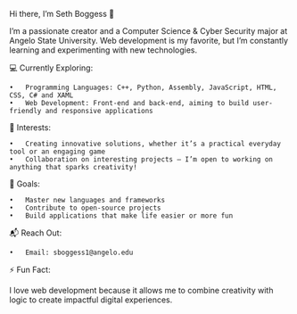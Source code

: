 Hi there, I’m Seth Boggess 👋

I’m a passionate creator and a Computer Science & Cyber Security major at Angelo State University. Web development is my favorite, but I’m constantly learning and experimenting with new technologies.

💻 Currently Exploring:

	•	Programming Languages: C++, Python, Assembly, JavaScript, HTML, CSS, C# and XAML
	•	Web Development: Front-end and back-end, aiming to build user-friendly and responsive applications

🎯 Interests:

	•	Creating innovative solutions, whether it’s a practical everyday tool or an engaging game
	•	Collaboration on interesting projects — I’m open to working on anything that sparks creativity!

🌱 Goals:

	•	Master new languages and frameworks
	•	Contribute to open-source projects
	•	Build applications that make life easier or more fun

📬 Reach Out:

	•	Email: sboggess1@angelo.edu

⚡ Fun Fact:

I love web development because it allows me to combine creativity with logic to create impactful digital experiences.

<!---
Seth715/Seth715 is a ✨ special ✨ repository because its `README.md` (this file) appears on your GitHub profile.
You can click the Preview link to take a look at your changes.
--->
